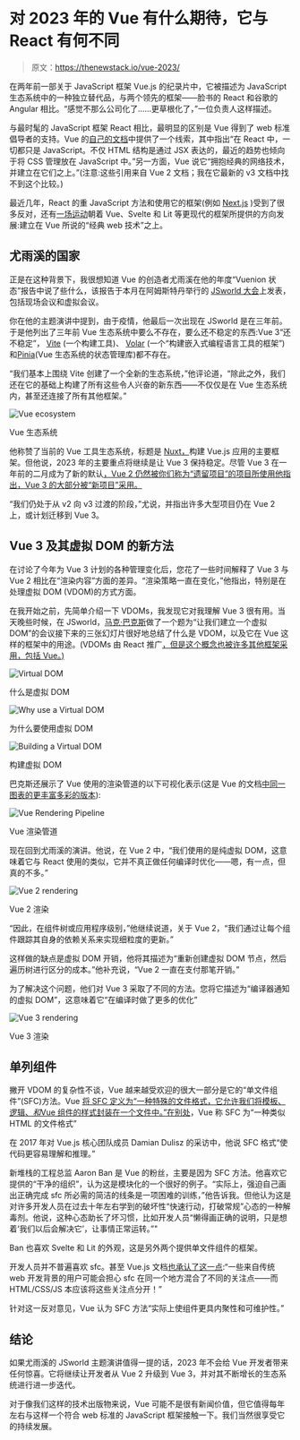 # 对 2023 年的 Vue 有什么期待，它与 React 有何不同

> 原文：<https://thenewstack.io/vue-2023/>

在两年前一部关于 JavaScript 框架 Vue.js 的纪录片中，它被描述为 JavaScript 生态系统中的一种独立替代品，与两个领先的框架——脸书的 React 和谷歌的 Angular 相比。“感觉不那么公司化了……更草根化了，”一位负责人这样描述。

与最时髦的 JavaScript 框架 React 相比，最明显的区别是 Vue 得到了 web 标准倡导者的支持。Vue 的[自己的文档](https://v2.vuejs.org/v2/guide/comparison.html)中提供了一个线索，其中指出“在 React 中，一切都只是 JavaScript。不仅 HTML 结构是通过 JSX 表达的，最近的趋势也倾向于将 CSS 管理放在 JavaScript 中。”另一方面，Vue 说它“拥抱经典的网络技术，并建立在它们之上。”(注意:这些引用来自 Vue 2 文档；我在它最新的 v3 文档中找不到这个比较。)

最近几年，React 的重 JavaScript 方法和使用它的框架(例如 [Next.js](https://thenewstack.io/how-next-js-12-connects-to-low-code-and-visual-design-tools/) )受到了很多反对，还有[一场运动](https://thenewstack.io/case-against-web-frameworks/)朝着 Vue、Svelte 和 Lit 等更现代的框架所提供的方向发展:建立在 Vue 所说的“经典 web 技术”之上。

## 尤雨溪的国家

正是在这种背景下，我很想知道 Vue 的创造者尤雨溪在他的年度“Vuenion 状态”报告中说了些什么，该报告于本月在阿姆斯特丹举行的 [JSworld 大会](https://jsworldconference.com/)上发表，包括现场会议和虚拟会议。

你在他的主题演讲中提到，由于疫情，他最后一次出现在 JSworld 是在三年前。于是他列出了三年前 Vue 生态系统中要么不存在，要么还不稳定的东西:Vue 3“还不稳定”， [Vite](https://vitejs.dev/) (一个构建工具)、 [Volar](https://volarjs.github.io/) (一个“构建嵌入式编程语言工具的框架”)和[Pinia](https://www.vuemastery.com/courses/from-vuex-to-pinia/what-is-pinia)(Vue 生态系统的状态管理库)都不存在。

“我们基本上围绕 Vite 创建了一个全新的生态系统，”他评论道，“除此之外，我们还在它的基础上构建了所有这些令人兴奋的新东西——不仅仅是在 Vue 生态系统内，甚至还连接了所有其他框架。”

![Vue ecosystem](img/bc11095b45058efde05bae31baf5e16b.png)

Vue 生态系统

他称赞了当前的 Vue 工具生态系统，标题是 [Nuxt，](https://nuxtjs.org/)构建 Vue.js 应用的主要框架。但他说，2023 年的主要重点将继续是让 Vue 3 保持稳定。尽管 Vue 3 在一年前的二月成为了新的默认[，Vue 2 仍然被你们称为“遗留项目”的项目所使用他指出，Vue 3 的大部分被“新项目”采用。](https://blog.vuejs.org/posts/vue-3-as-the-new-default.html)

“我们仍处于从 v2 向 v3 过渡的阶段，”尤说，并指出许多大型项目仍在 Vue 2 上，或计划迁移到 Vue 3。

## Vue 3 及其虚拟 DOM 的新方法

在讨论了今年为 Vue 3 计划的各种管理变化后，您花了一些时间解释了 Vue 3 与 Vue 2 相比在“渲染内容”方面的差异。“渲染策略一直在变化，”他指出，特别是在处理虚拟 DOM (VDOM)的方式方面。

在我开始之前，先简单介绍一下 VDOMs，我发现它对我理解 Vue 3 很有用。当天晚些时候，在 JSworld，[马克·巴克斯](https://twitter.com/themarcba)做了一个题为“让我们建立一个虚拟 DOM”的会议接下来的三张幻灯片很好地总结了什么是 VDOM，以及它在 Vue 这样的框架中的用途。(VDOMs 由 React 推广[，但是这个概念也被许多其他框架采用，包括 Vue。)](https://reactjs.org/docs/faq-internals.html)

![Virtual DOM](img/6b2760fcef53e03eadcb6cbf917fe12a.png)

什么是虚拟 DOM

![Why use a Virtual DOM](img/f1d69f46400b4cbbf18ee72514742210.png)

为什么要使用虚拟 DOM

![Building a Virtual DOM](img/3c5ecc525b3a79c4c9cf752ce582115a.png)

构建虚拟 DOM

巴克斯还展示了 Vue 使用的渲染管道的以下可视化表示(这是 Vue 的文档[中同一图表的更丰富多彩的版本](https://vuejs.org/guide/extras/rendering-mechanism.html#render-pipeline)):

![Vue Rendering Pipeline](img/45442a8c320f27ce8f4d77cfb1ceed93.png)

Vue 渲染管道

现在回到尤雨溪的演讲。他说，在 Vue 2 中，“我们使用的是纯虚拟 DOM，这意味着它与 React 使用的类似，它并不真正做任何编译时优化——嗯，有一点，但真的不多。”

![Vue 2 rendering](img/1a5fcbbfa2669d9d87c25da1568228f1.png)

Vue 2 渲染

“因此，在组件树或应用程序级别，”他继续说道，关于 Vue 2，“我们通过让每个组件跟踪其自身的依赖关系来实现细粒度的更新。”

这样做的缺点是虚拟 DOM 开销，他将其描述为“重新创建虚拟 DOM 节点，然后遍历树进行区分的成本。”他补充说，“Vue 2 一直在支付那笔开销。”

为了解决这个问题，他们对 Vue 3 采取了不同的方法。您将它描述为“编译器通知的虚拟 DOM”，这意味着它“在编译时做了更多的优化”

![Vue 3 rendering](img/b058932527cdfa1c88566882c05c57bc.png)

Vue 3 渲染

## 单列组件

撇开 VDOM 的复杂性不谈，Vue 越来越受欢迎的很大一部分是它的“单文件组件”(SFC)方法。Vue [将 SFC 定义为“一种特殊的文件格式，它允许我们将模板、逻辑、*和*Vue 组件的样式封装在一个文件中。”在别处](https://vuejs.org/guide/scaling-up/sfc.html)，Vue 称 SFC 为“一种类似 HTML 的文件格式”

在 2017 年对 Vue.js 核心团队成员 Damian Dulisz 的采访中，他说 SFC 格式“使代码更容易理解和推理。”

新堆栈的工程总监 Aaron Ban 是 Vue 的粉丝，主要是因为 SFC 方法。他喜欢它提供的“干净的组织”，认为这是模块化的一个很好的例子。“实际上，强迫自己画出正确完成 sfc 所必需的简洁的线条是一项困难的训练，”他告诉我。但他认为这是对许多开发人员在过去十年左右学到的破坏性“快速行动，打破常规”心态的一种解毒剂。他说，这种心态助长了坏习惯，比如开发人员“懒得画正确的说明，只是想着‘我们以后会解决它’，让事情正常运转。”"

Ban 也喜欢 Svelte 和 Lit 的外观，这是另外两个提供单文件组件的框架。

开发人员并不普遍喜欢 sfc。甚至 Vue.js 文档[也承认了这一点](https://vuejs.org/guide/scaling-up/sfc.html#what-about-separation-of-concerns):“一些来自传统 web 开发背景的用户可能会担心 sfc 在同一个地方混合了不同的关注点——而 HTML/CSS/JS 本应该将这些关注点分开！”

针对这一反对意见，Vue 认为 SFC 方法“实际上使组件更具内聚性和可维护性。”

## 结论

如果尤雨溪的 JSworld 主题演讲值得一提的话，2023 年不会给 Vue 开发者带来任何惊喜。它将继续让开发者从 Vue 2 升级到 Vue 3，并对其不断增长的生态系统进行进一步迭代。

对于像我们这样的技术出版物来说，Vue 可能不是很有新闻价值，但它值得每年左右与这样一个符合 web 标准的 JavaScript 框架接触一下。我们当然很享受它的持续发展。

<svg xmlns:xlink="http://www.w3.org/1999/xlink" viewBox="0 0 68 31" version="1.1"><title>Group</title> <desc>Created with Sketch.</desc></svg>